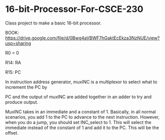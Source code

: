 # 16-bit-Processor-For-CSCE-230
Class project to make a basic 16-bit processor.

BOOK: https://drive.google.com/file/d/0Bwg4aVBWF7hGaktEcEkza3NzNUE/view?usp=sharing


R0 = 0

R14: RA

R15: PC

In instruction address generator, muxINC is a multiplexor to select what to increment the PC by

PC and the output of muxINC are added together in an adder to try and produce output.

MuxINC takes in an immediate and a constant of 1. Basically, in all normal scenarios, you add 1 to the PC to advance to the next instruction. However, when you do a jump, you should set INC_select to 1. This will select the immediate instead of the constant of 1 and add it to the PC. This will be the offset.
